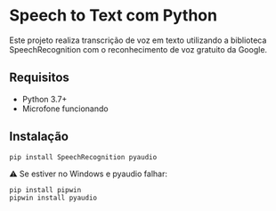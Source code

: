 # Speech to Text com Python
Este projeto realiza transcrição de voz em texto utilizando a biblioteca SpeechRecognition com o reconhecimento de voz gratuito da Google.

## Requisitos
- Python 3.7+
- Microfone funcionando

## Instalação
```
pip install SpeechRecognition pyaudio
```

⚠️ Se estiver no Windows e pyaudio falhar:

```
pip install pipwin
pipwin install pyaudio
```
